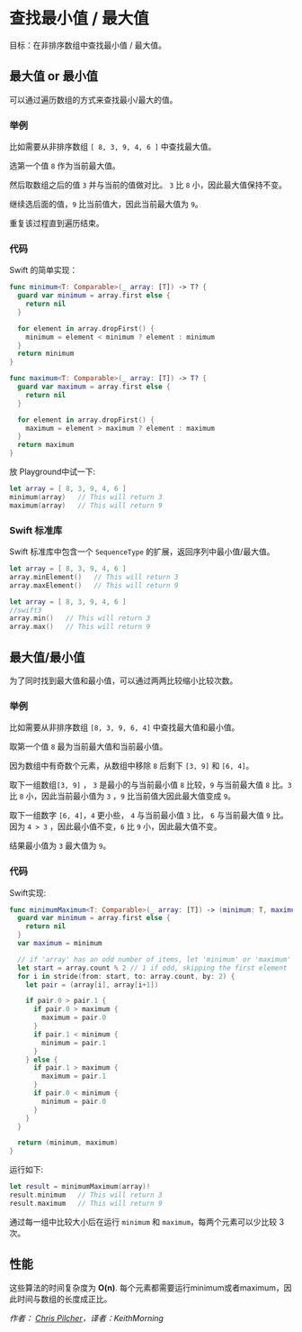 # 查找最小值 / 最大值

目标：在非排序数组中查找最小值 / 最大值。 

## 最大值 or 最小值

可以通过遍历数组的方式来查找最小/最大的值。

### 举例

比如需要从非排序数组  `[ 8, 3, 9, 4, 6 ]` 中查找最大值。

选第一个值 `8` 作为当前最大值。

然后取数组之后的值 `3` 并与当前的值做对比。 `3` 比 `8` 小，因此最大值保持不变。

继续选后面的值，`9` 比当前值大，因此当前最大值为 `9`。 

重复该过程直到遍历结束。

### 代码

Swift 的简单实现：

```swift
func minimum<T: Comparable>(_ array: [T]) -> T? {
  guard var minimum = array.first else {
    return nil
  }

  for element in array.dropFirst() {
    minimum = element < minimum ? element : minimum
  }
  return minimum
}

func maximum<T: Comparable>(_ array: [T]) -> T? {
  guard var maximum = array.first else {
    return nil
  }

  for element in array.dropFirst() {
    maximum = element > maximum ? element : maximum
  }
  return maximum
}
```

放 Playground中试一下:

```swift
let array = [ 8, 3, 9, 4, 6 ]
minimum(array)   // This will return 3
maximum(array)   // This will return 9
```

### Swift 标准库

Swift 标准库中包含一个 `SequenceType` 的扩展，返回序列中最小值/最大值。

```swift
let array = [ 8, 3, 9, 4, 6 ]
array.minElement()   // This will return 3
array.maxElement()   // This will return 9
```

```swift
let array = [ 8, 3, 9, 4, 6 ]
//swift3
array.min()   // This will return 3
array.max()   // This will return 9
```

## 最大值/最小值

为了同时找到最大值和最小值，可以通过两两比较缩小比较次数。

### 举例

比如需要从非排序数组 `[8, 3, 9, 6, 4]` 中查找最大值和最小值。

取第一个值 `8` 最为当前最大值和当前最小值。

因为数组中有奇数个元素，从数组中移除 `8` 后剩下 `[3, 9]` 和 `[6, 4]`。

取下一组数组`[3, 9]` ， `3` 是最小的与当前最小值 `8` 比较，`9` 与当前最大值 `8` 比。`3` 比 `8` 小，因此当前最小值为 `3` ，`9` 比当前值大因此最大值变成 `9`。

取下一组数字 `[6, 4]`，`4` 更小些， `4` 与当前最小值 `3` 比， `6` 与当前最大值 `9` 比。 因为 `4 > 3` ，因此最小值不变，`6` 比 `9` 小，因此最大值不变。

结果最小值为 `3` 最大值为 `9`。

### 代码

Swift实现:

```swift
func minimumMaximum<T: Comparable>(_ array: [T]) -> (minimum: T, maximum: T)? {
  guard var minimum = array.first else {
    return nil
  }
  var maximum = minimum

  // if 'array' has an odd number of items, let 'minimum' or 'maximum' deal with the leftover
  let start = array.count % 2 // 1 if odd, skipping the first element
  for i in stride(from: start, to: array.count, by: 2) {
    let pair = (array[i], array[i+1])

    if pair.0 > pair.1 {
      if pair.0 > maximum {
        maximum = pair.0
      }
      if pair.1 < minimum {
        minimum = pair.1
      }
    } else {
      if pair.1 > maximum {
        maximum = pair.1
      }
      if pair.0 < minimum {
        minimum = pair.0
      }
    }
  }

  return (minimum, maximum)
}
```

运行如下:

```swift
let result = minimumMaximum(array)!
result.minimum   // This will return 3
result.maximum   // This will return 9
```

通过每一组中比较大小后在运行 `minimum` 和 `maximum`，每两个元素可以少比较 3 次。

## 性能

这些算法的时间复杂度为 **O(n)**. 每个元素都需要运行minimum或者maximum，因此时间与数组的长度成正比。

*作者： [Chris Pilcher](https://github.com/chris-pilcher)，译者：KeithMorning*